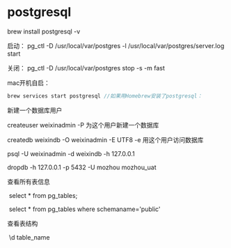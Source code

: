 # postgresql

brew install postgresql -v

启动：
pg_ctl -D /usr/local/var/postgres -l /usr/local/var/postgres/server.log start

关闭：
pg_ctl -D /usr/local/var/postgres stop -s -m fast

mac开机自启：

```cpp
brew services start postgresql //如果用Homebrew安装了postgresql：
```

新建一个数据库用户

createuser weixinadmin -P
为这个用户新建一个数据库

createdb weixindb -O weixinadmin -E UTF8 -e
用这个用户访问数据库

psql -U weixinadmin -d weixindb -h 127.0.0.1

dropdb -h 127.0.0.1 -p 5432 -U mozhou mozhou_uat

查看所有表信息

​	select * from pg_tables;

​	select * from pg_tables where schemaname='public'

查看表结构

​	\d table_name